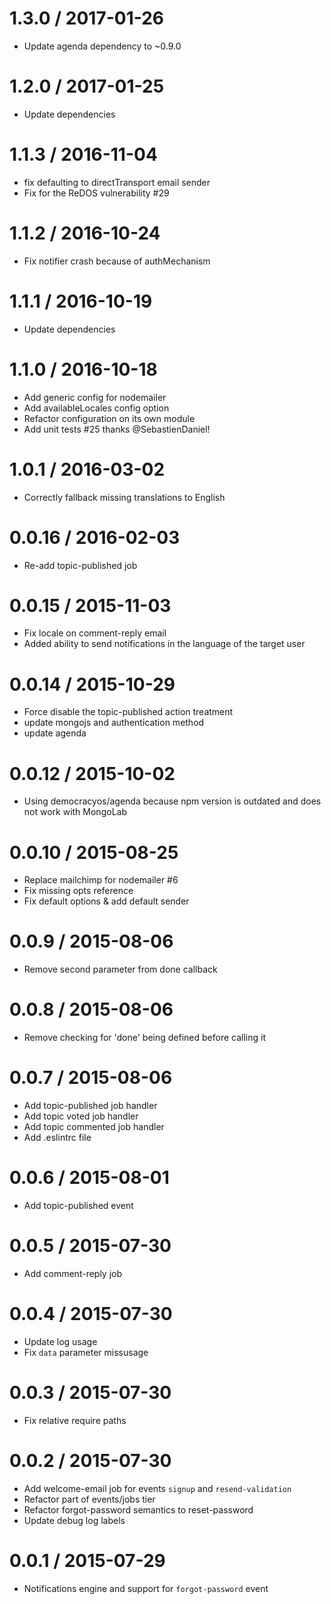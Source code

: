 
1.3.0 / 2017-01-26
==================

  * Update agenda dependency to ~0.9.0

1.2.0 / 2017-01-25
==================

  * Update dependencies

1.1.3 / 2016-11-04
==================

  * fix defaulting to directTransport email sender
  * Fix for the ReDOS vulnerability #29

1.1.2 / 2016-10-24
==================

  * Fix notifier crash because of authMechanism

1.1.1 / 2016-10-19
==================

  * Update dependencies

1.1.0 / 2016-10-18
==================

  * Add generic config for nodemailer
  * Add availableLocales config option
  * Refactor configuration on its own module
  * Add unit tests #25 thanks @SebastienDaniel!

1.0.1 / 2016-03-02
==================

  * Correctly fallback missing translations to English

0.0.16 / 2016-02-03
===================

  * Re-add topic-published job

0.0.15 / 2015-11-03
===================

  * Fix locale on comment-reply email
  * Added ability to send notifications in the language of the target user

0.0.14 / 2015-10-29
==================

 * Force disable the topic-published action treatment
 * update mongojs and authentication method
 * update agenda

0.0.12 / 2015-10-02
===================

  * Using democracyos/agenda because npm version is outdated and does not work with MongoLab

0.0.10 / 2015-08-25
===================

  * Replace mailchimp for nodemailer #6
  * Fix missing opts reference
  * Fix default options & add default sender

0.0.9 / 2015-08-06
==================

  * Remove second parameter from done callback

0.0.8 / 2015-08-06
==================

  * Remove checking for 'done' being defined before calling it

0.0.7 / 2015-08-06
==================

  * Add topic-published job handler
  * Add topic voted job handler
  * Add topic commented job handler
  * Add .eslintrc file

0.0.6 / 2015-08-01
==================

 * Add topic-published event

0.0.5 / 2015-07-30
==================

 * Add comment-reply job

0.0.4 / 2015-07-30
==================

 * Update log usage
 * Fix `data` parameter missusage

0.0.3 / 2015-07-30
==================

 * Fix relative require paths

0.0.2 / 2015-07-30
==================

 * Add welcome-email job for events `signup` and `resend-validation`
 * Refactor part of events/jobs tier
 * Refactor forgot-password semantics to reset-password
 * Update debug log labels

0.0.1 / 2015-07-29
==================

 * Notifications engine and support for `forgot-password` event
